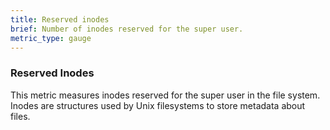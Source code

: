 ```yaml
---
title: Reserved inodes
brief: Number of inodes reserved for the super user.
metric_type: gauge
---
```

### Reserved Inodes

This metric measures inodes reserved for the super user in the file system.  Inodes are structures used by Unix filesystems to store metadata about files.
